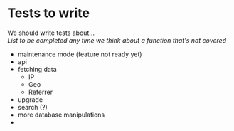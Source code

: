 # Tests to write

We should write tests about...  
_List to be completed any time we think about a function that's not covered_

- maintenance mode (feature not ready yet)
- api
- fetching data
	* IP
	* Geo
	* Referrer
- upgrade
- search (?)
- more database manipulations
-

